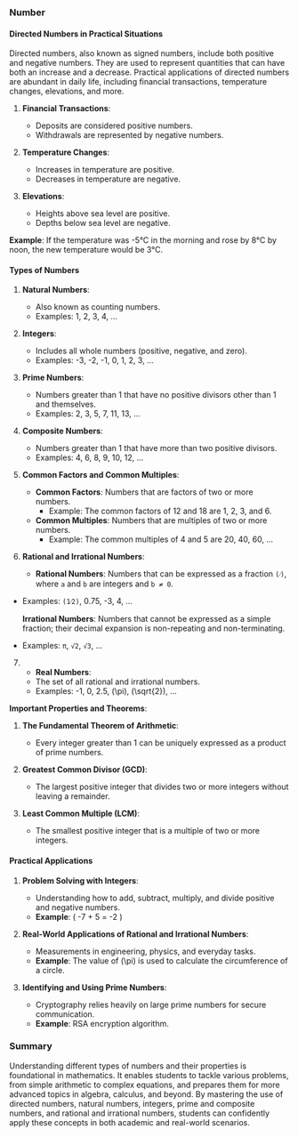 ### Number

#### Directed Numbers in Practical Situations
Directed numbers, also known as signed numbers, include both positive and negative numbers. They are used to represent quantities that can have both an increase and a decrease. Practical applications of directed numbers are abundant in daily life, including financial transactions, temperature changes, elevations, and more.

1. **Financial Transactions**: 
   - Deposits are considered positive numbers.
   - Withdrawals are represented by negative numbers.

2. **Temperature Changes**:
   - Increases in temperature are positive.
   - Decreases in temperature are negative.

3. **Elevations**:
   - Heights above sea level are positive.
   - Depths below sea level are negative.

**Example**: If the temperature was -5°C in the morning and rose by 8°C by noon, the new temperature would be 3°C.

#### Types of Numbers

1. **Natural Numbers**:
   - Also known as counting numbers.
   - Examples: 1, 2, 3, 4, ...

2. **Integers**:
   - Includes all whole numbers (positive, negative, and zero).
   - Examples: -3, -2, -1, 0, 1, 2, 3, ...

3. **Prime Numbers**:
   - Numbers greater than 1 that have no positive divisors other than 1 and themselves.
   - Examples: 2, 3, 5, 7, 11, 13, ...

4. **Composite Numbers**:
   - Numbers greater than 1 that have more than two positive divisors.
   - Examples: 4, 6, 8, 9, 10, 12, ...

5. **Common Factors and Common Multiples**:
   - **Common Factors**: Numbers that are factors of two or more numbers.
     - Example: The common factors of 12 and 18 are 1, 2, 3, and 6.
   - **Common Multiples**: Numbers that are multiples of two or more numbers.
     - Example: The common multiples of 4 and 5 are 20, 40, 60, ...
6. **Rational and Irrational Numbers**:
   - **Rational Numbers**: Numbers that can be expressed as a fraction <code>&#40;&frasl;&#41;</code>, where <code>a</code> and <code>b</code> are integers and <code>b &#8800; 0</code>.
  - Examples: <code>&#40;1&#8260;2&#41;</code>, 0.75, -3, 4, ...

    **Irrational Numbers**: Numbers that cannot be expressed as a simple fraction; their decimal expansion is non-repeating and non-terminating.
  - Examples: <code>&pi;</code>, <code>&radic;2</code>, <code>&radic;3</code>, ...


7. - **Real Numbers**:
   - The set of all rational and irrational numbers.
   - Examples: -1, 0, 2.5, \(\pi\), \(\sqrt{2}\), ...

**Important Properties and Theorems**:

1. **The Fundamental Theorem of Arithmetic**:
   - Every integer greater than 1 can be uniquely expressed as a product of prime numbers.

2. **Greatest Common Divisor (GCD)**:
   - The largest positive integer that divides two or more integers without leaving a remainder.

3. **Least Common Multiple (LCM)**:
   - The smallest positive integer that is a multiple of two or more integers.

#### Practical Applications

1. **Problem Solving with Integers**:
   - Understanding how to add, subtract, multiply, and divide positive and negative numbers.
   - **Example**: \( -7 + 5 = -2 \)

2. **Real-World Applications of Rational and Irrational Numbers**:
   - Measurements in engineering, physics, and everyday tasks.
   - **Example**: The value of \(\pi\) is used to calculate the circumference of a circle.

3. **Identifying and Using Prime Numbers**:
   - Cryptography relies heavily on large prime numbers for secure communication.
   - **Example**: RSA encryption algorithm.

### Summary

Understanding different types of numbers and their properties is foundational in mathematics. It enables students to tackle various problems, from simple arithmetic to complex equations, and prepares them for more advanced topics in algebra, calculus, and beyond. By mastering the use of directed numbers, natural numbers, integers, prime and composite numbers, and rational and irrational numbers, students can confidently apply these concepts in both academic and real-world scenarios.